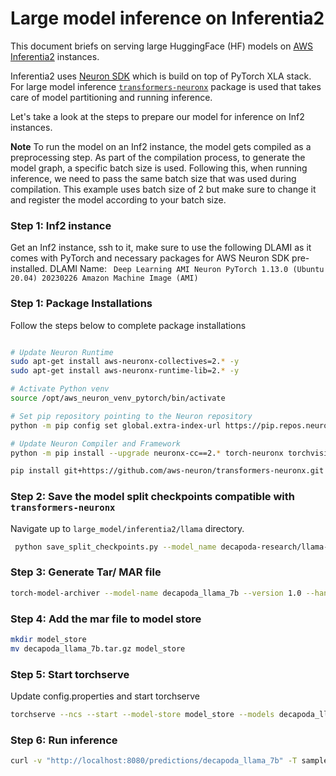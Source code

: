 # Large model inference on Inferentia2

This document briefs on serving large HuggingFace (HF) models on [AWS Inferentia2](https://aws.amazon.com/ec2/instance-types/inf2/) instances.

Inferentia2 uses [Neuron SDK](https://aws.amazon.com/machine-learning/neuron/) which is build on top of PyTorch XLA stack. For large model inference [`transformers-neuronx`](https://github.com/aws-neuron/transformers-neuronx) package is used that takes care of model partitioning and running inference.

Let's take a look at the steps to prepare our model for inference on Inf2 instances.

**Note** To run the model on an Inf2 instance, the model gets compiled as a preprocessing step. As part of the compilation process, to generate the model graph, a specific batch size is used. Following this, when running inference, we need to pass the same batch size that was used during compilation. This example uses batch size of 2 but make sure to change it and register the model according to your batch size.

### Step 1: Inf2 instance

Get an Inf2 instance, ssh to it, make sure to use the following DLAMI as it comes with PyTorch and necessary packages for AWS Neuron SDK pre-installed.
DLAMI Name: ` Deep Learning AMI Neuron PyTorch 1.13.0 (Ubuntu 20.04) 20230226 Amazon Machine Image (AMI)`

### Step 1: Package Installations

Follow the steps below to complete package installations

```bash

# Update Neuron Runtime
sudo apt-get install aws-neuronx-collectives=2.* -y
sudo apt-get install aws-neuronx-runtime-lib=2.* -y

# Activate Python venv
source /opt/aws_neuron_venv_pytorch/bin/activate

# Set pip repository pointing to the Neuron repository
python -m pip config set global.extra-index-url https://pip.repos.neuron.amazonaws.com

# Update Neuron Compiler and Framework
python -m pip install --upgrade neuronx-cc==2.* torch-neuronx torchvision

pip install git+https://github.com/aws-neuron/transformers-neuronx.git transformers -U

```



### Step 2: Save the model split checkpoints compatible with `transformers-neuronx`

Navigate up to `large_model/inferentia2/llama` directory.

```bash
 python save_split_checkpoints.py --model_name decapoda-research/llama-7b-hf --save_path './decapoda_llama_7b_split'

```


### Step 3: Generate Tar/ MAR file

```bash
torch-model-archiver --model-name decapoda_llama_7b --version 1.0 --handler inf2_handler.py --extra-files ./decapoda_llama_7b_split  -r requirements.txt --config-file model-config.yaml --archive-format tgz

```

### Step 4: Add the mar file to model store

```bash
mkdir model_store
mv decapoda_llama_7b.tar.gz model_store
```

### Step 5: Start torchserve

Update config.properties and start torchserve

```bash
torchserve --ncs --start --model-store model_store --models decapoda_llama_7b.tar.gz
```

### Step 6: Run inference

```bash
curl -v "http://localhost:8080/predictions/decapoda_llama_7b" -T sample_text.txt
```
